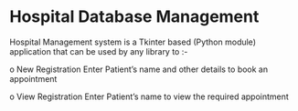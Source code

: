 # Hospital Database Management

 Hospital Management system is a Tkinter based (Python module) application that can be used by any library to :- 
 
o New Registration 
Enter Patient’s name and other details to book an appointment 
 
o View Registration 
Enter Patient’s name to view the required appointment



